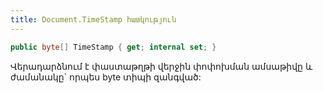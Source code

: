 ```yaml
---
title: Document.TimeStamp հատկություն
---
```


```c#
public byte[] TimeStamp { get; internal set; }
```

Վերադարձնում է փաստաթղթի վերջին փոփոխման ամսաթիվը և ժամանակը` որպես byte տիպի զանգված:


